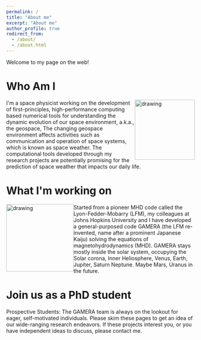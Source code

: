 ```yaml
---
permalink: /
title: "About me"
excerpt: "About me"
author_profile: true
redirect_from: 
  - /about/
  - /about.html
---
```


Welcome to my page on the web!

Who Am I
======
<img src="hex.png" alt="drawing" width="160" style="float: right"/>

I'm a space physicist working on the development of first-principles, high-performance computing based numerical tools for understanding the dynamic evolution of our space environment, a.k.a., the geospace, The changing geospace environment affects activities such as communication and operation of space systems, which is known as space weather. The computational tools developed through my research projects are potentially promising for the prediction of space weather that impacts our daily life.


What I'm working on
=====
<img src="gamera_sq.png" alt="drawing" width="180" style="float: left"/>

Started from a pioneer MHD code called the Lyon-Fedder-Mobarry (LFM), my colleagues at Johns Hopkins University and I have developed a general-purposed code GAMERA (the LFM re-invented, name after a prominent Japanese Kaiju) solving the equations of magnetohydrodynamics (MHD). GAMERA stays mostly inside the solar system, occupying the Solar corona, Inner Heliosphere, Venus, Earth, Jupiter, Saturn Neptune. Maybe Mars, Uranus in the future.

<!---![Alt Image Text](./gamera.png)--->

Join us as a PhD student
======
Prospective Students: The GAMERA team is always on the lookout for eager, self-motivated individuals. Please skim these pages to get an idea of our wide-ranging research endeavors. If these projects interest you, or you have independent ideas to discuss, please contact me.
